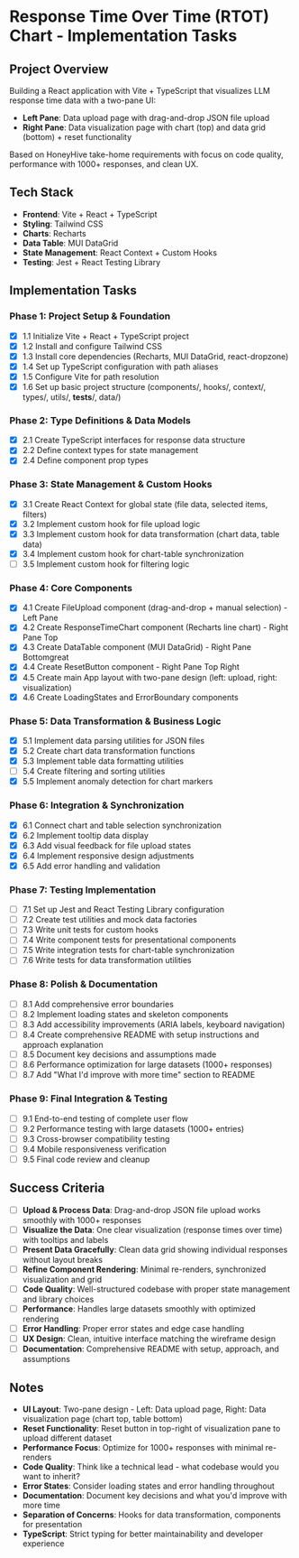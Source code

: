 # Response Time Over Time (RTOT) Chart - Implementation Tasks

## Project Overview

Building a React application with Vite + TypeScript that visualizes LLM response time data with a two-pane UI:

- **Left Pane**: Data upload page with drag-and-drop JSON file upload
- **Right Pane**: Data visualization page with chart (top) and data grid (bottom) + reset functionality

Based on HoneyHive take-home requirements with focus on code quality, performance with 1000+ responses, and clean UX.

## Tech Stack

- **Frontend**: Vite + React + TypeScript
- **Styling**: Tailwind CSS
- **Charts**: Recharts
- **Data Table**: MUI DataGrid
- **State Management**: React Context + Custom Hooks
- **Testing**: Jest + React Testing Library

## Implementation Tasks

### Phase 1: Project Setup & Foundation

- [x] 1.1 Initialize Vite + React + TypeScript project
- [x] 1.2 Install and configure Tailwind CSS
- [x] 1.3 Install core dependencies (Recharts, MUI DataGrid, react-dropzone)
- [x] 1.4 Set up TypeScript configuration with path aliases
- [x] 1.5 Configure Vite for path resolution
- [x] 1.6 Set up basic project structure (components/, hooks/, context/, types/, utils/, **tests**/, data/)

### Phase 2: Type Definitions & Data Models

- [x] 2.1 Create TypeScript interfaces for response data structure
- [x] 2.2 Define context types for state management
- [x] 2.4 Define component prop types

### Phase 3: State Management & Custom Hooks

- [x] 3.1 Create React Context for global state (file data, selected items, filters)
- [x] 3.2 Implement custom hook for file upload logic
- [x] 3.3 Implement custom hook for data transformation (chart data, table data)
- [x] 3.4 Implement custom hook for chart-table synchronization
- [ ] 3.5 Implement custom hook for filtering logic

### Phase 4: Core Components

- [x] 4.1 Create FileUpload component (drag-and-drop + manual selection) - Left Pane
- [x] 4.2 Create ResponseTimeChart component (Recharts line chart) - Right Pane Top
- [x] 4.3 Create DataTable component (MUI DataGrid) - Right Pane Bottomgreat
- [x] 4.4 Create ResetButton component - Right Pane Top Right
- [x] 4.5 Create main App layout with two-pane design (left: upload, right: visualization)
- [x] 4.6 Create LoadingStates and ErrorBoundary components

### Phase 5: Data Transformation & Business Logic

- [x] 5.1 Implement data parsing utilities for JSON files
- [x] 5.2 Create chart data transformation functions
- [x] 5.3 Implement table data formatting utilities
- [ ] 5.4 Create filtering and sorting utilities
- [x] 5.5 Implement anomaly detection for chart markers

### Phase 6: Integration & Synchronization

- [x] 6.1 Connect chart and table selection synchronization
- [x] 6.2 Implement tooltip data display
- [x] 6.3 Add visual feedback for file upload states
- [x] 6.4 Implement responsive design adjustments
- [x] 6.5 Add error handling and validation

### Phase 7: Testing Implementation

- [ ] 7.1 Set up Jest and React Testing Library configuration
- [ ] 7.2 Create test utilities and mock data factories
- [ ] 7.3 Write unit tests for custom hooks
- [ ] 7.4 Write component tests for presentational components
- [ ] 7.5 Write integration tests for chart-table synchronization
- [ ] 7.6 Write tests for data transformation utilities

### Phase 8: Polish & Documentation

- [ ] 8.1 Add comprehensive error boundaries
- [ ] 8.2 Implement loading states and skeleton components
- [ ] 8.3 Add accessibility improvements (ARIA labels, keyboard navigation)
- [ ] 8.4 Create comprehensive README with setup instructions and approach explanation
- [ ] 8.5 Document key decisions and assumptions made
- [ ] 8.6 Performance optimization for large datasets (1000+ responses)
- [ ] 8.7 Add "What I'd improve with more time" section to README

### Phase 9: Final Integration & Testing

- [ ] 9.1 End-to-end testing of complete user flow
- [ ] 9.2 Performance testing with large datasets (1000+ entries)
- [ ] 9.3 Cross-browser compatibility testing
- [ ] 9.4 Mobile responsiveness verification
- [ ] 9.5 Final code review and cleanup

## Success Criteria

- [ ] **Upload & Process Data**: Drag-and-drop JSON file upload works smoothly with 1000+ responses
- [ ] **Visualize the Data**: One clear visualization (response times over time) with tooltips and labels
- [ ] **Present Data Gracefully**: Clean data grid showing individual responses without layout breaks
- [ ] **Refine Component Rendering**: Minimal re-renders, synchronized visualization and grid
- [ ] **Code Quality**: Well-structured codebase with proper state management and library choices
- [ ] **Performance**: Handles large datasets smoothly with optimized rendering
- [ ] **Error Handling**: Proper error states and edge case handling
- [ ] **UX Design**: Clean, intuitive interface matching the wireframe design
- [ ] **Documentation**: Comprehensive README with setup, approach, and assumptions

## Notes

- **UI Layout**: Two-pane design - Left: Data upload page, Right: Data visualization page (chart top, table bottom)
- **Reset Functionality**: Reset button in top-right of visualization pane to upload different dataset
- **Performance Focus**: Optimize for 1000+ responses with minimal re-renders
- **Code Quality**: Think like a technical lead - what codebase would you want to inherit?
- **Error States**: Consider loading states and error handling throughout
- **Documentation**: Document key decisions and what you'd improve with more time
- **Separation of Concerns**: Hooks for data transformation, components for presentation
- **TypeScript**: Strict typing for better maintainability and developer experience
